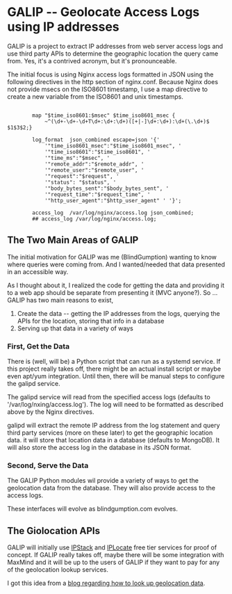 # GALIP -- Geolocate Access Logs using IP addresses 

GALIP is a project to extract IP addresses from web server access logs and use third party APIs to determine the geographic location the query came from.  Yes, it's a contrived acronym, but it's pronounceable. 

The initial focus is using Nginx access logs formatted in JSON using the following directives in the http section of nginx.conf.  Because Nginx does not provide msecs on the ISO8601 timestamp, I use a map directive to create a new variable from the ISO8601 and unix timestamps.

```

        map "$time_iso8601:$msec" $time_iso8601_msec {
            ~^(\d+-\d+-\d+T\d+:\d+:\d+)([+|-]\d+:\d+):\d+(\.\d+)$ $1$3$2;}

        log_format  json_combined escape=json '{'
            '"time_iso8601_msec":"$time_iso8601_msec", '
            '"time_iso8601":"$time_iso8601", '
            '"time_ms":"$msec", '
            '"remote_addr":"$remote_addr", '
            '"remote_user":"$remote_user", '
            '"request":"$request", '
            '"status": "$status", '
            '"body_bytes_sent":"$body_bytes_sent", '
            '"request_time":"$request_time", '
            '"http_user_agent":"$http_user_agent" ' '}';

        access_log  /var/log/nginx/access.log json_combined;
        ## access_log /var/log/nginx/access.log;

```

## The Two Main Areas of GALIP

The initial motivation for GALIP was me (BlindGumption) wanting to know where queries were coming from.  And I wanted/needed that data presented in an accessible way. 

As I thought about it, I realized the code for getting the data and providing it to a web app should be separate from presenting it (MVC anyone?).  So ...   
GALIP has two main reasons to exist, 

1. Create the data -- getting the IP addresses from the logs, querying the APIs for the location, storing that info in a database
1. Serving up that data in a variety of ways

### First, Get the Data
There is (well, will be) a Python script that can run as a systemd service.  If this project really takes off, there might be an actual install script or maybe even apt/yum integration.  Until then, there will be manual steps to configure the galipd service.

The galipd service will read from the specified access logs (defaults to '/var/log/nxing/access.log').  The log will need to be formatted as described above by the Nginx directives.  

galipd will extract the remote IP address from the log statement and query third party services (more on these later) to get the geographic location data.  it will store that location data in a database (defaults to MongoDB).  It will also store the access log in the database in its JSON format. 


### Second, Serve the Data 
The GALIP Python modules wil provide a variety of ways to get the geolocation data from the database.  They will also provide access to the access logs.

These interfaces will evolve as blindgumption.com evolves. 

## The Giolocation APIs 

GALIP will initially use 
[IPStack](https://ipstack.com) and 
[IPLocate](https://www.iplocate.io) free tier services for  proof of concept.  If GALIP really takes off, maybe there will be some integration with MaxMind and it will be up to the users of GALIP if they want to pay for any of the geolocation lookup services.  

I got this idea from a 
[blog regarding how to look up geolocation data](https://medium.com/@rossbulat/node-js-client-ip-location-with-geoip-lite-fallback-c25833c94a76).

